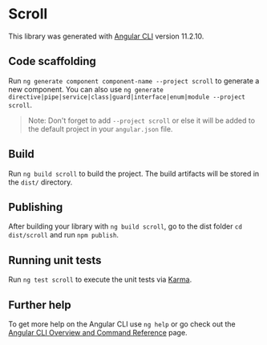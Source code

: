 # Scroll

This library was generated with [Angular CLI](https://github.com/angular/angular-cli) version 11.2.10.

## Code scaffolding

Run `ng generate component component-name --project scroll` to generate a new component. You can also use `ng generate directive|pipe|service|class|guard|interface|enum|module --project scroll`.
> Note: Don't forget to add `--project scroll` or else it will be added to the default project in your `angular.json` file. 

## Build

Run `ng build scroll` to build the project. The build artifacts will be stored in the `dist/` directory.

## Publishing

After building your library with `ng build scroll`, go to the dist folder `cd dist/scroll` and run `npm publish`.

## Running unit tests

Run `ng test scroll` to execute the unit tests via [Karma](https://karma-runner.github.io).

## Further help

To get more help on the Angular CLI use `ng help` or go check out the [Angular CLI Overview and Command Reference](https://angular.io/cli) page.
